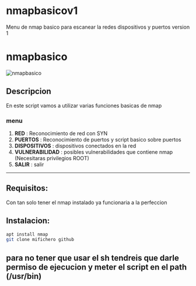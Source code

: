 # nmapbasicov1
Menu de nmap basico para escanear la redes dispositivos y puertos version 1


# nmapbasico
  
![nmapbasico](https://imgur.com/352sLZD.gif)
  
## Descripcion

En este script vamos a utilizar varias funciones basicas de nmap 



### menu
1. **RED** : Reconocimiento de red con SYN
2. **PUERTOS**    : Reconocimiento de puertos y script basico sobre puertos
3. **DISPOSITIVOS**  : dispositivos conectados en la red
4. **VULNERABILIDAD**    : posibles vulnerabilidades que contiene nmap (Necesitaras privilegios ROOT)
5. **SALIR**     : salir

-----
  
## Requisitos:
Con tan solo tener el nmap instalado ya funcionaria a la perfeccion
## Instalacion:

```bash
apt install nmap
git clone mifichero github

```
para no tener que usar el sh tendreis que darle permiso de ejecucion y meter el script en el path (/usr/bin)
-----


